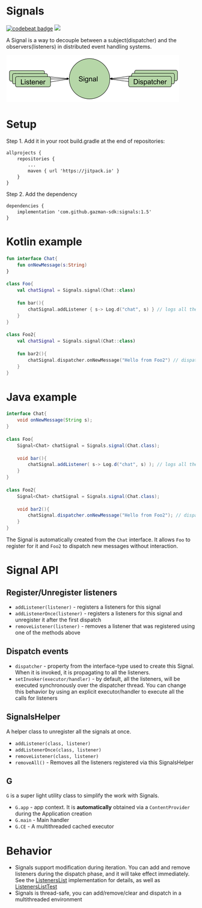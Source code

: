 # Signals
[![codebeat badge](https://codebeat.co/badges/1e9e1f4e-de1e-45d2-9aaa-70ed6295cb55)](https://codebeat.co/projects/github-com-gazman-sdk-signals-master)
[![](https://jitpack.io/v/gazman-sdk/signals.svg)](https://jitpack.io/#gazman-sdk/signals)

A Signal is a way to decouple between a subject(dispatcher) and the observers(listeners) in distributed event handling systems.

![Signals diagram](./images/diagram.png)

# Setup
Step 1. Add it in your root build.gradle at the end of repositories:

	allprojects {
		repositories {
			...
			maven { url 'https://jitpack.io' }
		}
	}
Step 2. Add the dependency

	dependencies {
	    implementation 'com.github.gazman-sdk:signals:1.5'
	}

# Kotlin example

```kotlin
fun interface Chat{
    fun onNewMessage(s:String)    
}

class Foo{
    val chatSignal = Signals.signal(Chat::class)
    
    fun bar(){
        chatSignal.addListener { s-> Log.d("chat", s) } // logs all the messaged to Logcat
    }
}

class Foo2{
    val chatSignal = Signals.signal(Chat::class)
    
    fun bar2(){
        chatSignal.dispatcher.onNewMessage("Hello from Foo2") // dispatches "Hello from Foo2" message to all the listeners
    }
}
```

# Java example

```Java
interface Chat{
    void onNewMessage(String s);    
}

class Foo{
    Signal<Chat> chatSignal = Signals.signal(Chat.class);
    
    void bar(){
        chatSignal.addListener( s-> Log.d("chat", s) ); // logs all the messaged to Logcat
    }
}

class Foo2{
    Signal<Chat> chatSignal = Signals.signal(Chat.class);
    
    void bar2(){
        chatSignal.dispatcher.onNewMessage("Hello from Foo2"); // dispatches "Hello from Foo2" message to all the listeners
    }
}
```

The Signal is automatically created from the `Chat` interface. It allows `Foo` to register for it and `Foo2` to dispatch new messages without interaction.

# Signal API

## Register/Unregister listeners

 - `addListener(listener)` - registers a listeners for this signal  
 - `addListenerOnce(listener)` - registers a listeners for this signal and unregister it after the first dispatch
 - `removeListener(listener)` - removes a listener that was registered using one of the methods above

## Dispatch events

 - `dispatcher` - property from the interface-type used to create this Signal. 
   When it is invoked, it is propagating to all the listeners.
 - `setInvoker(executor/handler)` - by default, all the listeners, will be executed synchronously over the dispatcher thread. You can change this behavior by using an explicit executor/handler to execute all the calls for listeners

## SignalsHelper

A helper class to unregister all the signals at once. 

 - `addListener(class, listener)` 
 - `addListenerOnce(class, listener)` 
 - `removeListener(class, listener)`
 - `removeAll()` - Removes all the listeners registered via this SignalsHelper
 
## G

`G` is a super light utility class to simplify the work with Signals.

 - `G.app` - app context. It is **automatically** obtained via a `ContentProvider` during the Application creation
 - `G.main` - Main handler
 - `G.CE` - A multithreaded cached executor

# Behavior 

 - Signals support modification during iteration. You can add and remove listeners during the dispatch phase, and it will take effect immediately. See the [ListenersList](https://github.com/gazman-sdk/signals/blob/master/library/src/main/java/com/gazman/signals/ListenersList.kt) implementation for details, as well as [ListenersListTest](https://github.com/gazman-sdk/signals/blob/master/library/src/test/java/com/gazman/signals/ListenersListTest.kt)
 - Signals is thread-safe, you can add/remove/clear and dispatch in a multithreaded environment
